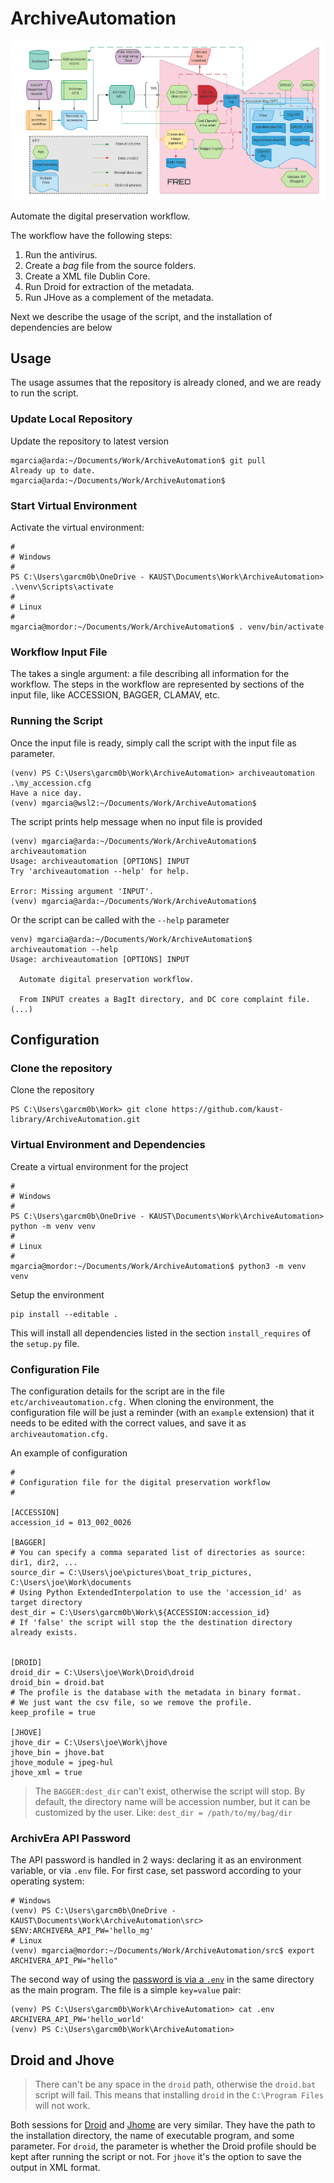 # ArchiveAutomation

![Digital Preservation Workflow](pictures/Preservation_ingest_workflow.png)

Automate the digital preservation workflow. 

The workflow have the following steps:

1. Run the antivirus.
1. Create a _bag_ file from the source folders.
1. Create a XML file Dublin Core.
1. Run Droid for extraction of the metadata.
1. Run JHove as a complement of the metadata.

Next we describe the usage of the script, and the installation of dependencies are below

## Usage

The usage assumes that the repository is already cloned, and we are ready to run the script.

### Update Local Repository

Update the repository to latest version

```
mgarcia@arda:~/Documents/Work/ArchiveAutomation$ git pull
Already up to date.
mgarcia@arda:~/Documents/Work/ArchiveAutomation$ 
```

### Start Virtual Environment

Activate the virtual environment:

```
#
# Windows
#
PS C:\Users\garcm0b\OneDrive - KAUST\Documents\Work\ArchiveAutomation> .\venv\Scripts\activate
#
# Linux
#
mgarcia@mordor:~/Documents/Work/ArchiveAutomation$ . venv/bin/activate
```

### Workflow Input File

The takes a single argument: a file describing all information for the workflow. The steps in the workflow are represented by sections of the input file, like ACCESSION, BAGGER, CLAMAV, etc.

### Running the Script

Once the input file is ready, simply call the script with the input file as parameter.

```
(venv) PS C:\Users\garcm0b\Work\ArchiveAutomation> archiveautomation .\my_accession.cfg
Have a nice day.
(venv) mgarcia@wsl2:~/Documents/Work/ArchiveAutomation$
```

The script prints help message when no input file is provided

```
(venv) mgarcia@arda:~/Documents/Work/ArchiveAutomation$ archiveautomation 
Usage: archiveautomation [OPTIONS] INPUT
Try 'archiveautomation --help' for help.

Error: Missing argument 'INPUT'.
(venv) mgarcia@arda:~/Documents/Work/ArchiveAutomation$ 
```

Or the script can be called with the `--help` parameter

```
venv) mgarcia@arda:~/Documents/Work/ArchiveAutomation$ archiveautomation --help
Usage: archiveautomation [OPTIONS] INPUT

  Automate digital preservation workflow.

  From INPUT creates a BagIt directory, and DC core complaint file.
(...)
```

## Configuration

### Clone the repository

Clone the repository

```
PS C:\Users\garcm0b\Work> git clone https://github.com/kaust-library/ArchiveAutomation.git
```

### Virtual Environment and Dependencies

Create a virtual environment for the project

```
#
# Windows
#
PS C:\Users\garcm0b\OneDrive - KAUST\Documents\Work\ArchiveAutomation> python -m venv venv
#
# Linux
#
mgarcia@mordor:~/Documents/Work/ArchiveAutomation$ python3 -m venv venv
```

Setup the environment

```
pip install --editable .
```

This will install all dependencies listed in the section `install_requires` of the `setup.py` file.

### Configuration File

The configuration details for the script are in the file `etc/archiveautomation.cfg.` When cloning the environment, the configuration file will be just a reminder (with an `example` extension) that it needs to be edited with the correct values, and save it as `archiveautomation.cfg.`


An example of configuration

```
#
# Configuration file for the digital preservation workflow
# 

[ACCESSION]
accession_id = 013_002_0026

[BAGGER]
# You can specify a comma separated list of directories as source: dir1, dir2, ...
source_dir = C:\Users\joe\pictures\boat_trip_pictures, C:\Users\joe\Work\documents
# Using Python ExtendedInterpolation to use the 'accession_id' as target directory
dest_dir = C:\Users\garcm0b\Work\${ACCESSION:accession_id}
# If 'false' the script will stop the the destination directory already exists.


[DROID]
droid_dir = C:\Users\joe\Work\Droid\droid
droid_bin = droid.bat
# The profile is the database with the metadata in binary format. 
# We just want the csv file, so we remove the profile.
keep_profile = true

[JHOVE]
jhove_dir = C:\Users\joe\Work\jhove
jhove_bin = jhove.bat
jhove_module = jpeg-hul
jhove_xml = true
```

> The `BAGGER:dest_dir` can't exist, otherwise the script will stop. By default, the directory name will be accession number, but it can be customized by the user. Like:
> `dest_dir = /path/to/my/bag/dir`


### ArchivEra API Password

The API password is handled in 2 ways: declaring it as an environment variable, or via `.env` file. For first case, set password according to your operating system:

```
# Windows
(venv) PS C:\Users\garcm0b\OneDrive - KAUST\Documents\Work\ArchiveAutomation\src> $ENV:ARCHIVERA_API_PW='hello_mg'
# Linux
(venv) mgarcia@mordor:~/Documents/Work/ArchiveAutomation/src$ export ARCHIVERA_API_PW="hello"
```

The second way of using the [password is via a `.env`](https://yuthakarn.medium.com/how-to-not-show-credential-in-jupyter-notebook-c349f9278466) in the same directory as the main program. The file is a simple `key=value` pair:

```
(venv) PS C:\Users\garcm0b\Work\ArchiveAutomation> cat .env
ARCHIVERA_API_PW='hello_world'
(venv) PS C:\Users\garcm0b\Work\ArchiveAutomation>
```

## Droid and Jhove

> There can't be any space in the `droid` path, otherwise the `droid.bat` script will fail. This means that installing `droid` in the `C:\Program Files` will not work.

Both sessions for [Droid](https://www.nationalarchives.gov.uk/information-management/manage-information/preserving-digital-records/droid/) and [Jhome](http://jhove.openpreservation.org/) are very similar. They have the path to the installation directory, the name of executable program, and some parameter. For `droid`, the parameter is whether the Droid profile should be kept after running the script or not. For `jhove` it's the option to save the output in XML format.
